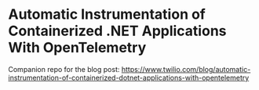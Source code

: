 # Automatic Instrumentation of Containerized .NET Applications With OpenTelemetry

Companion repo for the blog post: https://www.twilio.com/blog/automatic-instrumentation-of-containerized-dotnet-applications-with-opentelemetry
